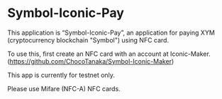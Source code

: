 # Symbol-Iconic-Pay

This application is “Symbol-Iconic-Pay”, an application for paying XYM (cryptocurrency blockchain "Symbol") using NFC card.

To use this, first create an NFC card with an account at Iconic-Maker.(https://github.com/ChocoTanaka/Symbol-Iconic-Maker)

This app is currently for testnet only.

Please use Mifare (NFC-A) NFC cards.
